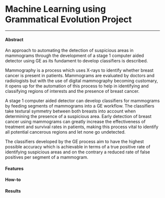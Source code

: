 # Machine Learning using Grammatical Evolution Project
--------------
#### Abstract

An approach to automating the detection of suspicious areas in mammograms
through the development of a stage 1 computer aided detector using GE as its
fundament to develop classifiers is described.

Mammography is a process which uses X-rays to identify whether breast cancer is
present in patients. Mammograms are evaluated by doctors and radiologists but
with the use of digital mammography becoming customary, it opens up for the
automation of this process to help in identifying and classifying regions of interests
and the presence of breast cancer.

A stage 1 computer aided detector can develop classifiers for mammograms by
feeding segments of mammograms into a GE workflow. The classifiers take textural
symmetry between both breasts into account when determining the presence of a
suspicious area. Early detection of breast cancer using mammograms can greatly
increase the effectiveness of treatment and survival rates in patients, making this
process vital to identify all potential cancerous regions and let none go undetected.

The classifiers developed by the GE process aim to have the highest possible
accuracy which is achievable in terms of a true positive rate of identifying suspicious
areas and on the contrary a reduced rate of false positives per segment of a
mammogram.

#### Features

#### How-to

#### Results